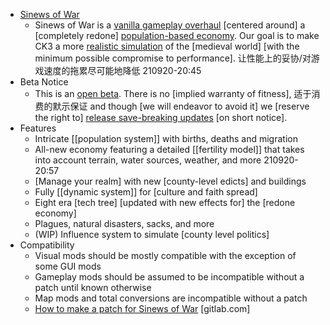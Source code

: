 - [Sinews of War](https://steamcommunity.com/sharedfiles/filedetails/?id=2566883856)
    - Sinews of War is a [vanilla gameplay overhaul](((38MFd3opO))) [centered around] a [completely redone] [population-based economy](((VUvOu3qUN))). Our goal is to make CK3 a more [realistic simulation](((JxrIAIEPa))) of the [medieval world] [with the minimum possible compromise to performance]. 让性能上的妥协/对游戏速度的拖累尽可能地降低
210920-20:45
- Beta Notice
    - This is an [open beta](((VH__T9F5o))). There is no [implied warranty of fitness], 适于消费的默示保证 and though [we will endeavor to avoid it] we [reserve the right to] [release save-breaking updates](((zR6XKecnz))) [on short notice].
- Features
    - Intricate [[population system]] with births, deaths and migration
    - All-new economy featuring a detailed [[fertility model]] that takes into account terrain, water sources, weather, and more
210920-20:57
    - [Manage your realm] with new [county-level edicts] and buildings
    - Fully [[dynamic system]] for [culture and faith spread]
    - Eight era [tech tree] [updated with new effects for] the [redone economy]
    - Plagues, natural disasters, sacks, and more
    - (WIP) Influence system to simulate [county level politics]
- Compatibility
    - Visual mods should be mostly compatible with the exception of some GUI mods
    - Gameplay mods should be assumed to be incompatible without a patch until known otherwise
    - Map mods and total conversions are incompatible without a patch
    - [How to make a patch for Sinews of War](https://steamcommunity.com/linkfilter/?url=https://gitlab.com/Vertimnus/SW-Patch-Central/-/wikis/How-to-Make-a-Patch-for-Sinews-of-War) [gitlab.com]
